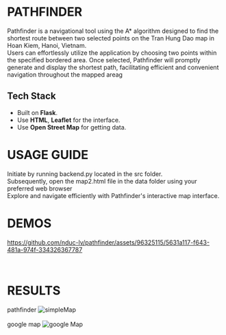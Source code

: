 # PATHFINDER
Pathfinder is a navigational tool using the A* algorithm designed to find the shortest route between two selected points on the Tran Hung Dao map in Hoan Kiem, Hanoi, Vietnam.<br> 
Users can effortlessly utilize the application by choosing two points within the specified bordered area. Once selected, Pathfinder will promptly generate and display the shortest path, facilitating efficient and convenient navigation throughout the mapped areag <br>
## Tech Stack
- Built on **Flask**.
- Use **HTML**, **Leaflet** for the interface.
- Use **Open Street Map** for getting data. 
# USAGE GUIDE
Initiate by running backend.py located in the src folder. <br>
Subsequently, open the map2.html file in the data folder using your preferred web browser <br>
Explore and navigate efficiently with Pathfinder's interactive map interface. <br>

# DEMOS


https://github.com/nduc-lv/pathfinder/assets/96325115/5631a117-f643-481a-974f-334326367787


<br>

# RESULTS
pathfinder
![simpleMap](https://github.com/nduc-lv/pathfinder/assets/96325115/071ae5ed-6cf7-4687-be78-d939041ba1a3)
<br>
<br>
google map
![google Map](https://github.com/nduc-lv/pathfinder/assets/96325115/d8fc86ab-d22b-4d7c-aab7-5a530246851e)





